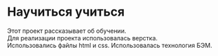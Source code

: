 # Научиться учиться

Этот проект рассказывает об обучении.  
Для реализации проекта использовалась верстка.  
Использовались файлы html и css. Использовалась технология БЭМ.